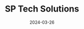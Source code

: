 ---  
layout: startup_page  
title: "SP Tech Solutions"  
id: "sptech.pl"  
permalink: "/sptechsolutionssptech.pl03262024/"  
website: "https://www.sptech.pl/"  
funding_round: ""  
funding_amount: "€3M"  
investors: "Vinci HiTech fund"  
about: "SP Tech Solutions provides a suite of tools for optimizing railway operations, including transportation of crews, freight planning, and resource management. Their Raily system aims to improve efficiency and address industry challenges, contributing to sustainable rail transport. The company serves clients in Poland and is expanding into Western Europe."  
markets: "Rail Transport, Transportation Optimization, Logistics, AI, IT Services and IT Consulting, Business/Productivity Software"  
hq: "Toruń, Kujawsko-Pomorskie, Poland"  
founded_year: "2019"  
linkedin: "https://www.linkedin.com/company/sptechpl"  
twitter: ""  
instagram: ""  
facebook: "https://www.facebook.com/sptechpl"  
crunchbase: "https://www.crunchbase.com/organization/sp-tech-d0dd?utm_source=linkedin&utm_medium=referral&utm_campaign=linkedin_companies&utm_content=profile_cta_anon&trk=funding_crunchbase"  
pitchbook: "https://pitchbook.com/profiles/company/489102-40"  

date_display: "26-Mar-2024"  
date: "2024-03-26"

# SEO Optimization  
meta_title: "SP Tech Solutions -  Funding (€3M)"  
meta_description: "SP Tech Solutions, SP Tech Solutions provides a suite of tools for optimizing railway operations, including transportation of crews, freight planning, and resource manag..."  
meta_keywords: "SP Tech Solutions, Rail Transport, Transportation Optimization, Logistics, AI, IT Services and IT Consulting, Business/Productivity Software,  funding"  
canonical_url: "https://startup.projectstartups.com/sptechsolutionssptech.pl03262024/"  
---
